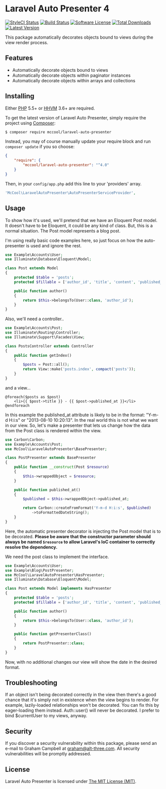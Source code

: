 Laravel Auto Presenter 4
========================

[![StyleCI Status](https://styleci.io/repos/12034701/shield)](https://styleci.io/repos/12034701)
[![Build Status](https://img.shields.io/travis/laravel-auto-presenter/laravel-auto-presenter/master.svg?style=flat-square)](https://travis-ci.org/laravel-auto-presenter/laravel-auto-presenter)
[![Software License](https://img.shields.io/badge/license-MIT-brightgreen.svg?style=flat-square)](LICENSE)
[![Total Downloads](https://img.shields.io/packagist/dt/mccool/laravel-auto-presenter.svg?style=flat-square)](https://packagist.org/packages/mccool/laravel-auto-presenter)
[![Latest Version](https://img.shields.io/github/release/laravel-auto-presenter/laravel-auto-presenter.svg?style=flat-square)](https://github.com/laravel-auto-presenter/laravel-auto-presenter/releases)

This package automatically decorates objects bound to views during the view render process.


## Features

- Automatically decorate objects bound to views
- Automatically decorate objects within paginator instances
- Automatically decorate objects within arrays and collections


## Installing

Either [PHP](https://php.net) 5.5+ or [HHVM](http://hhvm.com) 3.6+ are required.

To get the latest version of Laravel Auto Presenter, simply require the project using [Composer](https://getcomposer.org):

```bash
$ composer require mccool/laravel-auto-presenter
```

Instead, you may of course manually update your require block and run `composer update` if you so choose:

```json
{
    "require": {
        "mccool/laravel-auto-presenter": "^4.0"
    }
}
```

Then, in your `config/app.php` add this line to your 'providers' array.

```php
'McCool\LaravelAutoPresenter\AutoPresenterServiceProvider',
```


## Usage

To show how it's used, we'll pretend that we have an Eloquent Post model. It doesn't have to be Eloquent, it could be any kind of class. But, this is a normal situation. The Post model represents a blog post.

I'm using really basic code examples here, so just focus on how the auto-presenter is used and ignore the rest.

```php
use Example\Accounts\User;
use Illuminate\Database\Eloquent\Model;

class Post extends Model
{
    protected $table = 'posts';
    protected $fillable = ['author_id', 'title', 'content', 'published_at'];

    public function author()
    {
        return $this->belongsTo(User::class, 'author_id');
    }
}
```

Also, we'll need a controller..

```php
use Example\Accounts\Post;
use Illuminate\Routing\Controller;
use Illuminate\Support\Facades\View;

class PostsController extends Controller
{
    public function getIndex()
    {
        $posts = Post::all();
        return View::make('posts.index', compact('posts'));
    }
}
```

and a view...

```twig
@foreach($posts as $post)
    <li>{{ $post->title }} - {{ $post->published_at }}</li>
@endforeach
```

In this example the published_at attribute is likely to be in the format: "Y-m-d H:i:s" or "2013-08-10 10:20:13". In the real world this is not what we want in our view. So, let's make a presenter that lets us change how the data from the Post class is rendered within the view.

```php
use Carbon\Carbon;
use Example\Accounts\Post;
use McCool\LaravelAutoPresenter\BasePresenter;

class PostPresenter extends BasePresenter
{
    public function __construct(Post $resource)
    {
        $this->wrappedObject = $resource;
    }

    public function published_at()
    {
        $published = $this->wrappedObject->published_at;

        return Carbon::createFromFormat('Y-m-d H:i:s', $published)
            ->toFormattedDateString();
    }
}
```

Here, the automatic presenter decorator is injecting the Post model that is to be decorated. **Please be aware that the constructor parameter should always be named `$resource` to allow Laravel's IoC container to correctly resolve the dependency.**

We need the post class to implement the interface.

```php
use Example\Accounts\User;
use Example\Blog\PostPresenter;
use McCool\LaravelAutoPresenter\HasPresenter;
use Illuminate\Database\Eloquent\Model;

class Post extends Model implements HasPresenter
{
    protected $table = 'posts';
    protected $fillable = ['author_id', 'title', 'content', 'published_at'];

    public function author()
    {
        return $this->belongsTo(User::class, 'author_id');
    }

    public function getPresenterClass()
    {
        return PostPresenter::class;
    }
}
```

Now, with no additional changes our view will show the date in the desired format.


## Troubleshooting

If an object isn't being decorated correctly in the view then there's a good chance that it's simply not in existence when the view begins to render. For example, lazily-loaded relationships won't be decorated. You can fix this by eager-loading them instead. Auth::user() will never be decorated. I prefer to bind $currentUser to my views, anyway.


## Security

If you discover a security vulnerability within this package, please send an e-mail to Graham Campbell at graham@alt-three.com. All security vulnerabilities will be promptly addressed.


## License

Laravel Auto Presenter is licensed under [The MIT License (MIT)](LICENSE).
